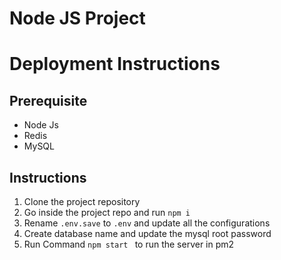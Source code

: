 # Node JS Project
# Deployment Instructions

## Prerequisite

- Node Js
- Redis
- MySQL



## Instructions

1. Clone the project repository
2. Go inside the project repo and run ```npm i```
3. Rename ```.env.save``` to ```.env``` and update all the configurations
4. Create database name and update the mysql root password
4. Run Command ```npm start ``` to run the server in pm2 

